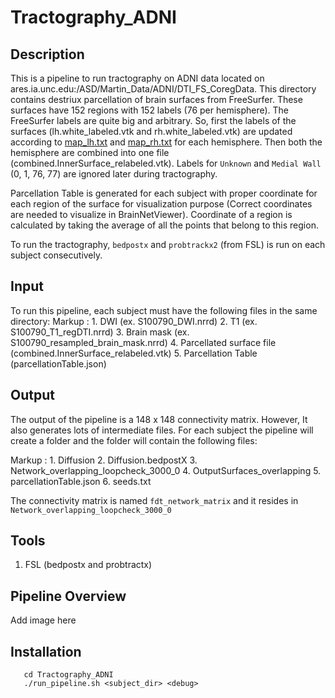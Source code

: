 # Tractography_ADNI

## Description
This is a pipeline to run tractography on ADNI data located on ares.ia.unc.edu:/ASD/Martin_Data/ADNI/DTI_FS_CoregData. This directory contains destriux parcellation of brain surfaces from FreeSurfer. These surfaces have 152 regions with 152 labels (76 per hemisphere). The FreeSurfer labels are quite big and arbitrary. So, first the labels of the surfaces (lh.white_labeled.vtk and rh.white_labeled.vtk) are updated according to [map_lh.txt](EditLabel/map_lh.txt) and [map_rh.txt](EditLabel/map_rh.txt) for each hemisphere. Then both the hemisphere are combined into one file (combined.InnerSurface_relabeled.vtk). Labels for ```Unknown``` and ```Medial Wall``` (0, 1, 76, 77) are ignored later during tractography. 

Parcellation Table is generated for each subject with proper coordinate for each region of the surface for visualization purpose (Correct coordinates are needed to visualize in BrainNetViewer). Coordinate of a region is calculated by taking the average of all the points that belong to this region.

To run the tractography, ```bedpostx``` and ```probtrackx2``` (from FSL) is run on each subject consecutively.

## Input
To run this pipeline, each subject must have the following files in the same directory:
Markup :  1. DWI (ex. S100790_DWI.nrrd)
         2. T1 (ex. S100790_T1_regDTI.nrrd)
         3. Brain mask (ex. S100790_resampled_brain_mask.nrrd)
         4. Parcellated surface file (combined.InnerSurface_relabeled.vtk)
         5. Parcellation Table (parcellationTable.json)
         
## Output
The output of the pipeline is a 148 x 148 connectivity matrix. However, It also generates lots of intermediate files. For each subject the pipeline will create a folder and the folder will contain the following files:

Markup : 1. Diffusion
        2. Diffusion.bedpostX
        3. Network_overlapping_loopcheck_3000_0
        4. OutputSurfaces_overlapping
        5. parcellationTable.json
        6. seeds.txt

The connectivity matrix is named ```fdt_network_matrix``` and it resides in ```Network_overlapping_loopcheck_3000_0```

## Tools
1. FSL (bedpostx and probtractx)

## Pipeline Overview
Add image here

## Installation

```git clone https://github.com/mturja-vf-ic-bd/Tractography_ADNI.git
   cd Tractography_ADNI
   ./run_pipeline.sh <subject_dir> <debug>
```
